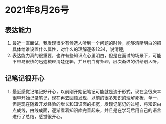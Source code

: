 

# 2021年8月26号

## 表达能力

1. 最近一直面试，我发现很少有候选人听到一个问题的时候，能够清晰明白的把具体给谁设置什么属性，对什么的理解逐条1234，说清楚;
2. 表达能力真的很重要，也许有些知识点心里明白，但是在面试的场景下，可能不容易很快的迅速梳理清楚逻辑，并且明白有条理，层次渐进的讲给别人听。

## 记笔记很开心

1. 最近感觉记笔记好开心，以前刚开始记笔记可能就是流于形式，现在会很庆幸很早开始记录笔记，现在再去回顾发现，以前的很多知识的理解死板、单一，但是现在随着开发经验的增长和知识面的拓宽，发现记笔记的过程，将知识由点成线，由线成面，逐渐看着知识库完善起来，并且是在学习后用自己的语言进行了总结，感觉很开心。